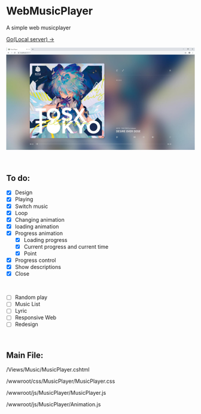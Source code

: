 # WebMusicPlayer
A simple web musicplayer

[Go(Local server) → ](http://kaltome.vipgz2.idcfengye.com/)

![](https://github.com/Kaltome/WebMusicPlayer/blob/master/show.jpg)

<br/>

## To do:

- [x] Design
- [x] Playing
- [x] Switch music
- [x] Loop
- [x] Changing animation
- [x] loading animation
- [x] Progress animation
  - [x] Loading progress
  - [x] Current progress and current time
  - [x] Point
- [x] Progress control
- [x] Show descriptions
- [x] Close

<br/>

- [ ] Random play
- [ ] Music List
- [ ] Lyric
- [ ] Responsive Web
- [ ] Redesign

<br/>

## Main File:

/Views/Music/MusicPlayer.cshtml

/wwwroot/css/MusicPlayer/MusicPlayer.css

/wwwroot/js/MusicPlayer/MusicPlayer.js

/wwwroot/js/MusicPlayer/Animation.js
